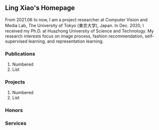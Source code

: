 ## Ling Xiao's Homepage
From 2021.06 to now, I am a project researcher at Computer Vision and Media Lab, The University of Tokyo (東京大学), Japan. In Dec. 2020, I received my Ph.D. at Huazhong University of Science and Technology. My research interests focus on image process, fashion recommendation, self-supervised learning, and representation learning.


### Publications
1. Numbered
2. List

### Projects
1. Numbered
2. List

### Honors


### Services

